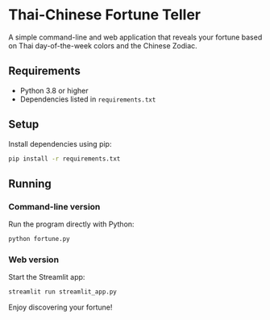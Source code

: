 # Thai-Chinese Fortune Teller

A simple command-line and web application that reveals your fortune based on Thai day-of-the-week colors and the Chinese Zodiac.

## Requirements
- Python 3.8 or higher
- Dependencies listed in `requirements.txt`

## Setup
Install dependencies using pip:

```bash
pip install -r requirements.txt
```

## Running
### Command-line version
Run the program directly with Python:

```bash
python fortune.py
```

### Web version
Start the Streamlit app:

```bash
streamlit run streamlit_app.py
```

Enjoy discovering your fortune!
